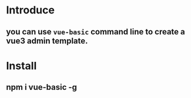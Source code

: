# Introduce

## you can use `vue-basic` command line to create a vue3 admin template.

# Install

## npm i vue-basic -g

